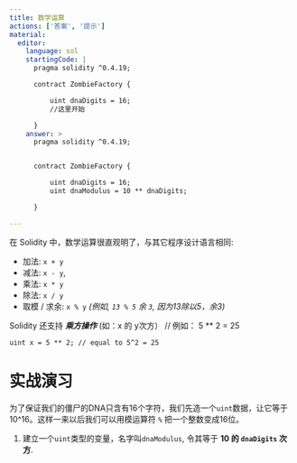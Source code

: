 ```yaml
---
title: 数学运算
actions: ['答案', '提示']
material:
  editor:
    language: sol
    startingCode: |
      pragma solidity ^0.4.19;

      contract ZombieFactory {

          uint dnaDigits = 16;
          //这里开始

      }
    answer: >
      pragma solidity ^0.4.19;


      contract ZombieFactory {

          uint dnaDigits = 16;
          uint dnaModulus = 10 ** dnaDigits;

      }

---
```


在 Solidity 中，数学运算很直观明了，与其它程序设计语言相同:

* 加法: `x + y`
* 减法: `x - y`,
* 乘法: `x * y`
* 除法: `x / y`
* 取模 / 求余: `x % y` _(例如, `13 % 5` 余 `3`, 因为13除以5，余3)_

Solidity 还支持 **_乘方操作_** (如：x 的 y次方） // 例如： 5 ** 2 = 25
```
uint x = 5 ** 2; // equal to 5^2 = 25
```

# 实战演习

为了保证我们的僵尸的DNA只含有16个字符，我们先造一个`uint`数据，让它等于10^16。这样一来以后我们可以用模运算符 `%` 把一个整数变成16位。

1. 建立一个`uint`类型的变量，名字叫`dnaModulus`, 令其等于 **10 的 `dnaDigits` 次方**.
